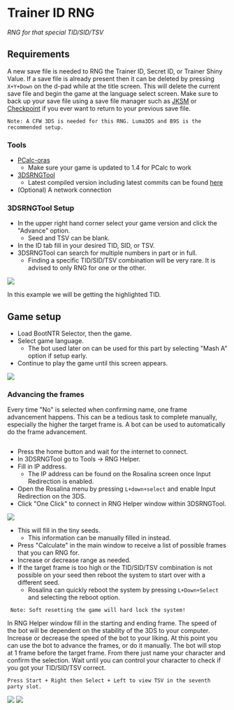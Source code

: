 # Trainer ID RNG
_RNG for that special TID/SID/TSV_

## Requirements
A new save file is needed to RNG the Trainer ID, Secret ID, or Trainer Shiny Value. If a save file is already present then it can be deleted by pressing `X+Y+Down` on the d-pad while at the title screen. This will delete the current save file and begin the game at the language select screen. Make sure to back up your save file using a save file manager such as [JKSM](https://github.com/J-D-K/JKSM) or [Checkpoint](https://github.com/BernardoGiordano/Checkpoint) if you ever want to return to your previous save file.

```Note: A CFW 3DS is needed for this RNG. Luma3DS and B9S is the recommended setup.```



### Tools
- [PCalc-oras](https://pokemonrng.com/downloads/pcalc/pcalc-oras)
    - Make sure your game is updated to 1.4 for PCalc to work
- [3DSRNGTool](https://github.com/wwwwwwzx/3DSRNGTool/releases)
    - Latest compiled version including latest commits can be found [here](https://ci.appveyor.com/project/wwwwwwzx/3dsrngtool/build/artifacts)
 - (Optional) A network connection


### 3DSRNGTool Setup
- In the upper right hand corner select your game version and click the "Advance" option.
    - Seed and TSV can be blank.
- In the ID tab fill in your desired TID, SID, or TSV.
- 3DSRNGTool can search for multiple numbers in part or in full.
	- Finding a specific TID/SID/TSV combination will be very rare. It is advised to only RNG for one or the other.

![](https://i.imgur.com/ZchDZmq.png)

In this example we will be getting the highlighted TID.

## Game setup
- Load BootNTR Selector, then the game.
- Select game language.
	 - The bot used later on can be used for this part by selecting "Mash A" option if setup early.
- Continue to play the game until this screen appears.

![](https://i.imgur.com/FTlLDkp.png)

### Advancing the frames
Every time "No" is selected when confirming name, one frame advancement happens. This can be a tedious task to complete manually, especially the higher the target frame is. A bot can be used to automatically do the frame advancement.

```Note: If having a network connection is not possible then manually fill in the tiny seeds.
```

- Press the home button and wait for the internet to connect.
- In 3DSRNGTool go to Tools -> RNG Helper.
- Fill in IP address.
    - The IP address can be found on the Rosalina screen once Input Redirection is enabled.
- Open the Rosalina menu by pressing `L+down+select` and enable Input Redirection on the 3DS.
- Click "One Click" to connect in RNG Helper window within 3DSRNGTool.

![](https://i.imgur.com/q3iJXsU.png)

- This will fill in the tiny seeds.
  - This information can be manually filled in instead.
- Press "Calculate" in the main window to receive a list of possible frames that you can RNG for.
- Increase or decrease range as needed.
- If the target frame is too high or the TID/SID/TSV combination is not possible on your seed then reboot the system to start over with a different seed.
	- Rosalina can quickly reboot the system by pressing `L+Down+Select` and selecting the reboot option.

``` Note: Soft resetting the game will hard lock the system!```

In RNG Helper window fill in the starting and ending frame. The speed of the bot will be dependent on the stability of the 3DS to your computer. Increase or decrease the speed of the bot to your liking. At this point you can use the bot to advance the frames, or do it manually. The bot will stop at 1 frame before the target frame. From there just name your character and confirm the selection. Wait until you can control your character to check if you got your TID/SID/TSV correct.

```Press Start + Right then Select + Left to view TSV in the seventh party slot.```

![](https://i.imgur.com/ZDdZ4VN.png)
![](https://i.imgur.com/fBzZhqg.png)

